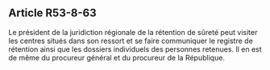 Article R53-8-63
----
Le président de la juridiction régionale de la rétention de sûreté peut visiter
les centres situés dans son ressort et se faire communiquer le registre de
rétention ainsi que les dossiers individuels des personnes retenues. Il en est
de même du procureur général et du procureur de la République.
